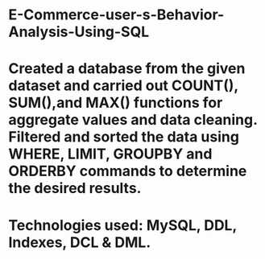 # E-Commerce-user-s-Behavior-Analysis-Using-SQL
# Created a database from the given dataset and carried out COUNT(), SUM(),and MAX() functions for aggregate values and data cleaning. Filtered and sorted the data using WHERE, LIMIT, GROUPBY and ORDERBY commands to determine the desired results.
# Technologies used: MySQL, DDL, Indexes, DCL & DML.
